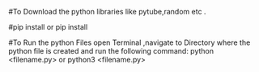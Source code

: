 #To Download the python libraries like pytube,random etc .

#pip install <random> or pip install <pytube>

#To Run the python Files open Terminal ,navigate to Directory where the python file is created and run the following command:
python <filename.py> or python3 <filename.py>
  
